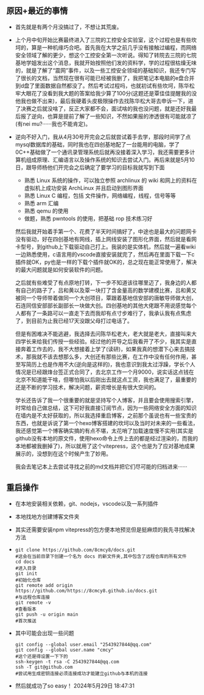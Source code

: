 ## 原因+最近的事情

- 首先就是有两个月没搞过了，不想让其荒废。

- 上个月中旬开始比赛最终进入了三院的工控安全实验室，这个过程也是有些坎坷的，算是一种机缘巧合吧。首先我在大学之前几乎没有接触过编程，而网络安全领域了解的更少，想这个工控安全第一次听说。得知了转院去三院的七院基地学姐发出这个消息，我就开始按照他们发的资料学，学的过程很枯燥无味的，就是了解了“震网”事件，以及一些工控安全领域的基础知识，我还专门写了很长的文档，当然现在很有可能已经被我删了，我把笔记本电脑的e盘合并到d盘了里面数据自然都没了。然后考试过程吗，也就初试有些坎坷，陈华松牢大眼花了没看到我大题的答案给我少算了100分(这题还是覃佳佳提醒我的没他我也做不出来)，最后我硬着头皮极限操作去找陈华松大哥去申诉一下，进了决赛之后就没啥了，反正大家都不会，面试啥的我也没问题，就是还好我最后报了逆向，也算是提前了解了一些知识，不然如果报的渗透很有可能就凉了(有nei mu?······我也不能肯定)。

- 逆向不好入门，我从4月30号开完会之后就尝试着手去学，那段时间学了点mysql数据库的基础，同时我也在四创基地配了一台能用的电脑，学了0C++基础做了一个通讯录管理系统后就再没接着深入学习，我还需要更多计算机组成原理、汇编语言以及操作系统的知识去尝试入门。再后来就是5月10日，跟导师杨他们开完会之后确定了要学习的目标我就写到下面

  - 熟悉 Linux 系统的操作，可以独立参照 archlinux 的 wiki 和网上的资料在虚拟机上成功安装 ArchLinux 并且启动到图形界面
  - 熟悉 Linux C 编程，包括 文件操作，网络编程，线程，信号等等
  - 熟悉 arm 汇编
  - 熟悉 qemu 的使用
  - 做题，熟悉 pwntools 的使用，把基础 rop 技术练习好

  然后我就开始着手第一个、花费了半天时间搞好了，中途也是最大的问题网卡没有驱动，好在四创基地有网线，插上网线安装了图形化界面，然后就是看网卡型号，到github上下载驱动自己打上。我装的是实体机，然后就一遍看wiki一边熟悉使用，c语言用的vscode直接安装就完了，然后再在里面下载一下c插件就OK，py也是一样的下载个插件就OK的，总之现在能正常使用了，解决的最大问题就是如何安装软件的问题。

  之后就有些难受了有点原地打转，下一步不知道该往哪里迈了，我身边的人都有自己的路子了，吕和黄以及覃一块打了含金量高的数学建模比赛，吕和黄又被同一个导师带着做同一个大创项目，覃跟着基地信安部的唐敏导师做大创，石连同信安部部长副部长一块做大创。四创基地的其他大佬跟不用说感觉每个人都有了一条路可以一直走下去而我却有点寸步难行了，我承认我有点焦虑了，到目前为止我已经17天没跟父母打过电话了。

  但是有困难决不能逃避，我选择去问陈华松老大，老大就是老大，直接叫来大四学长来给我们传授一些经验。经过他的开导之后我看开了不少，我其实是直接奔着工作去的，我不大想接着上学了(读研)，如果我真的想潜下心来去搞技术，那我就不该去想那么多，大创还有那些比赛，在工作中没有任何作用，甚至写简历上也是作用不大(逆向是这样的)，我也意识到我太过浮躁，学长个人情况是已经跟烽台签正式合同了，去北京工作一个月9000，说实话这点钱在北京不知道能干啥，但哪怕我以后刚出去就这点工资，我也满足了，最重要的还是不断的学习技术，解决问题，薪资增长是有很大空间的。

  学长还告诉了我一个很重要的就是坚持写个人博客，并且要会使用搜索引擎，时常给自己做总结，这下可好我直接订阅节点，因为一些网络安全方面的知识在墙内是不太好获取的，所以我选择重启博客，之前那个虽说也有一些宝贵的东西，也就是诉说了第一个hexo博客搭建的坎坷以及当时对未来的一些看法，我还感觉第一个博客确实搞的有点不堪，太花哨了加载速度慢不实用(其实是github没有本地的原文件，使用hexo命令上传上去的都是经过渲染的，而我的本地都被我删掉了)，所以就用了这个vitepress，这个也是为了应对基地成果展示的，没想到在这个时候产生了妙用。

  我会去笔记本上去尝试寻找之前的md文档并把它们尽可能的归档进来······

## 重启操作

- 在本地安装相关依赖，git、nodejs，vscode以及一系列插件

- 本地找地方创建博客文件夹 
- 其实还需要安装npm vitepress的包方便本地预览但是挺麻烦的我先寻找解决方法
- ```shell
  git clone https://github.com/8cmcy8/docs.git
  #这会在当前目录下创建一个名为 docs 的新文件夹,其中包含了远程仓库的所有文件
  cd docs
  #进入目录
  git init
  #初始化仓库
  git remote add origin https://github.com/https://8cmcy8.github.io/docs.git
  #与远程仓库连接
  git remote -v
  #查看版本
  git push -u origin main
  #首次推送
  ```

- 其中可能会出现一些问题

  ```shell
  git config --global user.email "2543927844@qq.com"
  git config --global user.name "cmcy"
  #这个还是得设置一下下的
  ssh-keygen -t rsa -C 2543927844@qq.com
  ssh -T git@github.com
  #尝试用生成密钥连接必须连接成功才能建立github与本机的连接
  ```

- 然后就成功了so easy！
  2024年5月29日 18:47:31
